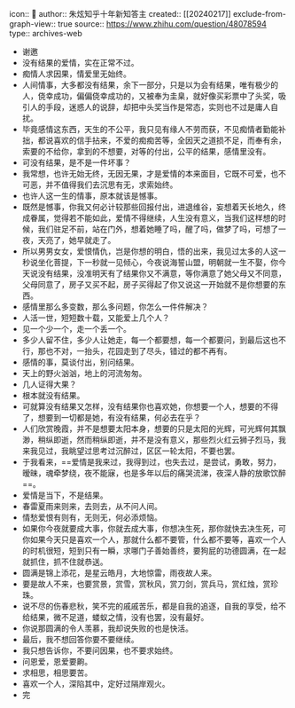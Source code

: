 icon:: 💾
author:: 朱炫知乎十年新知答主
created:: [[20240217]]
exclude-from-graph-view:: true
source:: https://www.zhihu.com/question/48078594
type:: archives-web

- 谢邀
- 没有结果的爱情，实在正常不过。
- 痴情人求因果，情爱里无始终。
- 人间情事，大多都没有结果，余下一部分，只是以为会有结果，唯有极少的人，侥幸成功，偏偏侥幸成功的，又被奉为圭臬，就好像买彩票中了头奖，吸引人的手段，迷惑人的说辞，却把中头奖当作是常态，实则也不过是庸人自扰。
- 毕竟感情这东西，天生的不公平，我只见有缘人不劳而获，不见痴情者勤能补拙，都说喜欢的信手拈来，不爱的痴痴苦等，全因天之道损不足，而奉有余，索要的不给你，拿到的不想要，对等的付出，公平的结果，感情里没有。
- 可没有结果，是不是一件坏事？
- 我常想，也许无始无终，无因无果，才是爱情的本来面目，它既不可爱，也不可恶，并不值得我们去沉思有无，求索始终。
- 也许人这一生的情事，原本就该是憾事。
- 既然是憾事，你我又何必计较那些回报付出，进退维谷，妄想着天长地久，终成眷属，觉得若不能如此，爱情不得继续，人生没有意义，当我们这样想的时候，我们驻足不前，站在门外，想着她睡了吗，醒了吗，做梦了吗，可想了一夜，天亮了，她早就走了。
- 所以男男女女，爱恨情仇，岂是你想的明白，悟的出来，我见过太多的人这一秒说坐化菩提，下一秒就一见倾心，今夜说海誓山盟，明朝就一生不娶，你今天说没有结果，没准明天有了结果你又不满意，等你满意了她父母又不同意，父母同意了，房子又买不起，房子买得起了你又说这一开始就不是你想要的东西。
- 感情里那么多变数，那么多问题，你怎么一件件解决？
- 人活一世，短短数十载，又能爱上几个人？
- 见一个少一个，走一个丢一个。
- 多少人留不住，多少人让她走，每一个都要想，每一个都要问，到最后这也不行，那也不对，一抬头，花园走到了尽头，错过的都不再有。
- 感情的事，莫谈付出，别问结果。
- 天上的野火汹汹，地上的河流匆匆。
- 几人证得大果？
- 根本就没有结果。
- 可就算没有结果又怎样，没有结果你也喜欢她，你想要一个人，想要的不得了，想要到一切都是她，有没有结果，何必去在乎？
- 人们欣赏晚霞，并不是想要太阳本身，想要的只是太阳的光辉，可光辉何其飘渺，稍纵即逝，然而稍纵即逝，并不是没有意义，那些烈火红云狮子烈马，我来我见过，我眺望过思考过沉醉过，区区一轮太阳，不要也罢。
- 于我看来，==爱情是我来过，我得到过，也失去过，是尝试，勇敢，努力，暧昧，魂牵梦绕，夜不能寐，也是多年以后的痛哭流涕，夜深人静的放歌饮醉==。
- 爱情是当下，不是结果。
- 春雷夏雨来则来，去则去，从不问人间。
- 情愁爱恨有则有，无则无，何必添烦恼。
- 如果你今夜就要成大事，你就去成大事，你想决生死，那你就快去决生死，可你如果今天只是喜欢一个人，那就什么都不要管，什么都不要等，喜欢一个人的时机很短，短到只有一瞬，求哪门子善始善终，要狗屁的功德圆满，在一起就抓住，抓不住就恭送。
- 圆满是锦上添花，是星云皓月，大地惊雷，雨夜故人来。
- 要是故人不来，也要赏景，赏雪，赏秋风，赏刀剑，赏兵马，赏红烛，赏珍珠。
- 说不尽的伤春悲秋，笑不完的戚戚苦乐，都是自我的追逐，自我的享受，给不给结果，微不足道，蝼蚁之情，没有也罢，没有最好。
- 你说那圆满的令人羡慕，我却说失败的也是快活。
- 最后，我不想回答你要不要继续。
- 我只想告诉你，不要问因果，也不要求始终。
- 问恩爱，恩爱要齁。
- 求相思，相思要苦。
- 喜欢一个人，深陷其中，定好过隔岸观火。
- 完